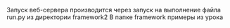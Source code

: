 Запуск веб-сервера производится через запуск на выполнение файла run.py из директории framework2
В папке framework примеры из урока
